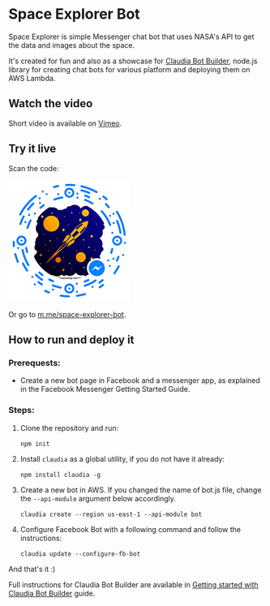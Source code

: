 # Space Explorer Bot
Space Explorer is simple Messenger chat bot that uses NASA's API to get the data and images about the space.  

It's created for fun and also as a showcase for [Claudia Bot Builder](https://github.com/claudiajs/claudia-bot-builder), node.js library for creating chat bots for various platform and deploying them on AWS Lambda.

## Watch the video

Short video is available on [Vimeo](https://vimeo.com/172001135).

## Try it live

Scan the code:

[![Messenger code](assets/images/messenger_code.png)](https://m.me/space-explorer-bot)

Or go to [m.me/space-explorer-bot](https://m.me/space-explorer-bot).

## How to run and deploy it

### Prerequests:

- Create a new bot page in Facebook and a messenger app, as explained in the Facebook Messenger Getting Started Guide.

### Steps:

1. Clone the repository and run:

   ```
   npm init
   ```

2. Install `claudia` as a global utility, if you do not have it already:

   ```
   npm install claudia -g
   ```
   
3. Create a new bot in AWS. If you changed the name of bot.js file, change the `--api-module` argument below accordingly.

   ```
   claudia create --region us-east-1 --api-module bot
   ```
   
4. Configure Facebook Bot with a following command and follow the instructions:

   ```
   claudia update --configure-fb-bot
   ```
   
And that's it :)

Full instructions for Claudia Bot Builder are available in [Getting started with Claudia Bot Builder](https://github.com/claudiajs/claudia-bot-builder/blob/master/docs/GETTING_STARTED.md) guide.
